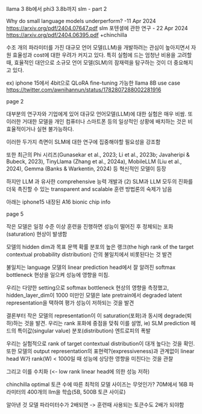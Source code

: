 llama 3 8b에서 phi3 3.8b까지 
slm - part 2

Why do small language models underperform? -11 Apr 2024
https://arxiv.org/pdf/2404.07647.pdf
slm 포텐셜에 관한 연구 - 22 Apr 2024
https://arxiv.org/pdf/2404.06395.pdf
+chinchilla

수조 개의 파라미터를 가진 대규모 언어 모델(LLM)을 개발하려는 관심이 높아지면서 자원 효율성과 cost에 대한 우려가 커지고 있다. 특히 실험에 드는 엄청난 비용을 고려할 때, 효율적인 대안으로 소규모 언어 모델(SLM)의 잠재력을 탐구하는 것이 더 중요해지고 있다.
 
ex)
iphone 15에서 4bit으로 QLoRA fine-tuning 가능한 llama 8B use case
https://twitter.com/awnihannun/status/1782807288002281916

page 2


대부분의 연구자와 기업에게 있어 대규모 언어모델(LLM)에 대한 실험은 매우 비쌈. 
또 이러한 거대한 모델을 개인 컴퓨터나 스마트폰 등의 일상적인 상황에 배치하는 것은 비효율적이거나 실현 불가능하다.

이러한 두가지 측면이 SLM에 대한 연구에 집중해야할 필요성을 강조함

또한 최근의  Phi 시리즈(Gunasekar et al., 2023; Li et al., 2023b; Javaheripi & Bubeck, 2023), TinyLlama (Zhang et al., 2024a), MobileLLM (Liu et al., 2024), Gemma (Banks & Warkentin, 2024) 등 혁신적인 모델이 등장

하지만 LLM 과 유사한 comprehensive 능력 개발과 (2) SLM과 LLM 모두의 진화를 더욱 촉진할 수 있는 transparent and scalable 훈련 방법론의 숙제가 남음

아래는 iphone15 내장된 A16 bionic chip info



page 5


작은 모델은 일정 수준 이상 훈련을 진행하면 성능이 떨어진 후 정체되는 포화(saturation) 현상이 발생함

모델의 hidden dim과 목표 문맥 확률 분포의 높은 랭크(the high rank of
the target contextual probability distribution) 간의 불일치에서 비롯된다는 것 발견

불일치는 language 모델의 linear prediction head에서 잘 알려진 softmax bottleneck 현상을 일으켜 성능에 영향을 미침.

우리는 다양한 setting으로 softmax bottleneck 현상의 영향을 측정했고, hidden_layer_dim이 1000 미만인 모델은 late pretrain에서 degraded latent representation을 택하여 평가 성능이 저하되는 것을 발견

결론부터
 작은 모델의 representation이 이 saturation(포화)과 동시에 degrade(퇴하)하는 것을 발견. 우리는 rank 포화에 중점을 맞춰 이를 설명, ie) SLM prediction 헤드의 특이값(singular value) 분포(distribution) 엔트로피의 폭발

 우리는 실험적으로 rank of target contextual distribution이 대개 높다는 것을 확인. 또한 모델의 output representation의 표현력?(expressiveness)과 관계없이 linear head W가 rank(W) < 1000일 때 성능에 상당한 영향을 미친다는 것을 관찰

 그리고 이를 수치화 (<- low rank linear head에 의한 성능 저하)


chinchilla optimal
토큰 수에 따른 최적의 모델 사이즈는 무엇인가?
70M에서 16B 파라미터의 400개의 llm을 학습(5B, 500B 토큰 사이로)

알아낸 것 
모델 파라미터수가 2배되면 -> 훈련때 사용되는 토큰수도 2배가 되야함


